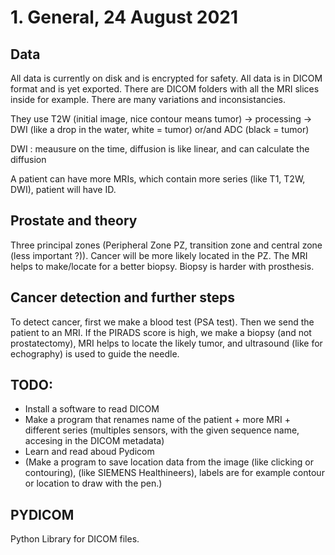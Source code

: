 # 1. General, 24 August 2021

## Data
All data is currently on disk and is encrypted for safety. All data is in DICOM format and is yet exported. There are DICOM folders with all the MRI slices inside for example. There are many variations and inconsistancies.

They use T2W (initial image, nice contour means tumor) -> processing -> DWI (like a drop in the water, white = tumor) or/and ADC (black = tumor)

DWI : meausure on the time, diffusion is like linear, and can calculate the diffusion

A patient can have more MRIs, which contain more series (like T1, T2W, DWI), patient will have ID.

## Prostate and theory
Three principal zones (Peripheral Zone PZ, transition zone and central zone (less important ?)). Cancer will be more likely located in the PZ.
The MRI helps to make/locate for a better biopsy.
Biopsy is harder with prosthesis.

## Cancer detection and further steps
To detect cancer, first we make a blood test (PSA test). Then we send the patient to an MRI. If the PIRADS score is high, we make a biopsy (and not prostatectomy), MRI helps to locate the likely tumor, and ultrasound (like for echography) is used to guide the needle.

## TODO:
- Install a software to read DICOM
- Make a program that renames name of the patient + more MRI + different series (multiples sensors, with the given sequence name, accesing in the DICOM metadata)
- Learn and read aboud Pydicom
- (Make a program to save location data from the image (like clicking or contouring), (like SIEMENS Healthineers), labels are for example contour or location to draw with the pen.)

## PYDICOM
Python Library for DICOM files.
